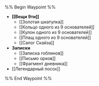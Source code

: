 %% Begin Waypoint %%
- **[[Вещи 9ти]]**
	- [[Золотая шкатулка]]
	- [[Кольцо одного из 9 основателей]]
	- [[Кулон одного из 9 основателей]]
	- [[Плащ одного из 9 основателей]]
	- [[Сапог Скайза]]
- **Записки**
	- [[Записка гоблинов]]
	- [[Письмо орков]]
	- [[Фрагмент дневника]]
- [[Легендарный посох]]

%% End Waypoint %%